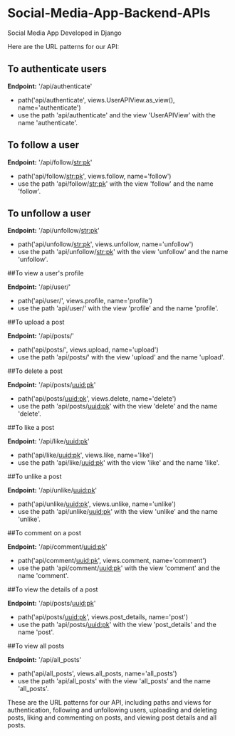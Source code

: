 # Social-Media-App-Backend-APIs

Social Media App Developed in Django

Here are the URL patterns for our API:

## To authenticate users

**Endpoint:** '/api/authenticate'
- path('api/authenticate', views.UserAPIView.as_view(), name='authenticate')
- use the path 'api/authenticate' and the view 'UserAPIView' with the name 'authenticate'.


## To follow a user

**Endpoint:** '/api/follow/<str:pk>'
- path('api/follow/<str:pk>', views.follow, name='follow')
- use the path 'api/follow/<str:pk>' with the view 'follow' and the name 'follow'.


## To unfollow a user

**Endpoint:** '/api/unfollow/<str:pk>'
- path('api/unfollow/<str:pk>', views.unfollow, name='unfollow')
- use the path 'api/unfollow/<str:pk>' with the view 'unfollow' and the name 'unfollow'.


##To view a user's profile

**Endpoint:** '/api/user/'
- path('api/user/', views.profile, name='profile')
- use the path 'api/user/' with the view 'profile' and the name 'profile'.


##To upload a post

**Endpoint:** '/api/posts/'
- path('api/posts/', views.upload, name='upload')
- use the path 'api/posts/' with the view 'upload' and the name 'upload'.


##To delete a post

**Endpoint:** '/api/posts/<uuid:pk>'
- path('api/posts/<uuid:pk>', views.delete, name='delete')
- use the path 'api/posts/<uuid:pk>' with the view 'delete' and the name 'delete'.


##To like a post

**Endpoint:** '/api/like/<uuid:pk>'
- path('api/like/<uuid:pk>', views.like, name='like')
- use the path 'api/like/<uuid:pk>' with the view 'like' and the name 'like'.


##To unlike a post

**Endpoint:** '/api/unlike/<uuid:pk>'
- path('api/unlike/<uuid:pk>', views.unlike, name='unlike')
- use the path 'api/unlike/<uuid:pk>' with the view 'unlike' and the name 'unlike'.


##To comment on a post

**Endpoint:** '/api/comment/<uuid:pk>'
- path('api/comment/<uuid:pk>', views.comment, name='comment')
- use the path 'api/comment/<uuid:pk>' with the view 'comment' and the name 'comment'.


##To view the details of a post

**Endpoint:** '/api/posts/<uuid:pk>'
- path('api/posts/<uuid:pk>', views.post_details, name='post')
- use the path 'api/posts/<uuid:pk>' with the view 'post_details' and the name 'post'.


##To view all posts

**Endpoint:** '/api/all_posts'
- path('api/all_posts', views.all_posts, name='all_posts')
- use the path 'api/all_posts' with the view 'all_posts' and the name 'all_posts'.


These are the URL patterns for our API, including paths and views for authentication, following and unfollowing users, uploading and deleting posts, liking and commenting on posts, and viewing post details and all posts.
